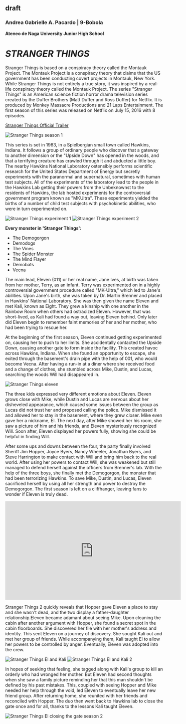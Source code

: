 ## draft

### **Andrea Gabrielle A. Pacardo | 9-Bobola**
**Ateneo de Naga University Junior High School**

# ***STRANGER THINGS***
Stranger Things is based on a conspiracy theory called the Montauk Project. The Montauk Project is a conspiracy theory that claims that the US government has been conducting covert projects in Montauk, New York. While Stranger Things is not entirely a true story, it was inspired by a real-life conspiracy theory called the Montauk Project. The series "Stranger Things" is an American science fiction horror drama television series created by the Duffer Brothers (Matt Duffer and Ross Duffer) for Netflix. It is produced by Monkey Massacre Productions and 21 Laps Entertainment. The first season of this series was released on Netflix on July 15, 2016 with 8 episodes.

[Stranger Things Official Trailer](https://youtu.be/b9EkMc79ZSU?si=7C8X0GLnp5qcHH3a)

![Stranger Things season 1](https://readysteadycut.com/wp-content/uploads/2022/05/825394-1536x864.jpg)

This series is set in 1983, in a Spielbergian small town called Hawkins, Indiana. It follows a group of ordinary people who discover that a gateway to another dimension or the "Upside Down" has opened in the woods, and that a terrifying creature has crawled through it and abducted a little boy. The nearby Hawkins National Laboratory ostensibly performs scientific research for the United States Department of Energy but secretly experiments with the paranormal and supernatural, sometimes with human test subjects. All of the experiments of the laboratory lead to the people in the Hawkins Lab getting their powers from the Unbeknownst to the residents of Hawkins, the lab hosted experiments for the controversial government program known as "MKUltra". These experiments yielded the births of a number of child test subjects with psychokinetic abilities, who were in turn experimented on.

![Stranger Things experiment 1](https://www.themarysue.com/wp-content/uploads/2022/05/Stranger-Things-4-Henry-Creel.jpeg?resize=1200%2C676?w=1200)
![Stranger Things experiment 2](https://www.rappler.com/tachyon/2022/05/Stranger-Things-4-first-8-minutes-YouTube.jpg?resize=1886%2C944&zoom=1)

**Every monster in 'Stranger Things':**
<ul>
  <li>The Demogorgon</li>
  <li>Demodogs</li>
  <li>The Vines</li>
  <li>The Spider Monster</li>
  <li>The Mind Flayer</li>
  <li>Demobats</li>
  <li>Vecna</li>
</ul>

The main lead, Eleven (011) or her real name, Jane Ives, at birth was taken from her mother, Terry, as an infant. Terry was experimented on in a highly controversial government procedure called "MK-Ultra," which led to Jane's abilities. Upon Jane's birth, she was taken by Dr. Martin Brenner and placed in Hawkins' National Laboratory. She was then given the name Eleven and met Kali, known as Eight. They grew a kinship with one another in the Rainbow Room when others had ostracized Eleven. However, that was short-lived, as Kali had found a way out, leaving Eleven behind. Only later did Eleven begin to remember faint memories of her and her mother, who had been trying to rescue her.

At the beginning of the first season, Eleven continued getting experimented on, causing her to push to her limits. She accidentally contacted the Upside Down, causing another gate to form inside the facility. This created havoc across Hawkins, Indiana. When she found an opportunity to escape, she exited through the basement's drain pipe with the help of 001, who would become Vecna. After having a run-in at a diner where she received food and a change of clothes, she stumbled across Mike, Dustin, and Lucas, searching the woods Will had disappeared in.

![Stranger Things eleven](https://dnm.nflximg.net/api/v6/BvVbc2Wxr2w6QuoANoSpJKEIWjQ/AAAAQZPlC140zqdeBqlxcN0D6HQINUlMXDDYcxZ1l_ExcRL2Fd1uwLdM5Ko3SPanvRMNY0nVZuVlqQxld_RpeAOUVA3DLbIz9mz2lv2CA6qiX178vKgzaj_BLMDY5nauxg_RR32rxhGnOWx1Gc4rLMp_8Hes.jpg?r=a5c)

The three kids expressed very different emotions about Eleven. Eleven grows close with Mike, while Dustin and Lucas are nervous about her disheveled appearance, which caused some issues between the group as Lucas did not trust her and proposed calling the police. Mike dismissed it and allowed her to stay in the basement, where they grew closer. Mike even gave her a nickname, El. The next day, after Mike showed her his room, she saw a picture of him and his friends, and Eleven mysteriously recognized Will. Soon after, Eleven displayed her powers fully, showing she could be helpful in finding Will.

After some ups and downs between the four, the party finally involved Sheriff Jim Hopper, Joyce Byers, Nancy Wheeler, Jonathan Byers, and Steve Harrington to make contact with Will and bring him back to the real world. After using her powers to contact Will, she was weakened but still managed to defend herself against the officers from Brenner's lab. With the help of the three boys, she finally met the Demogorgon, the monster that had been terrorizing Hawkins. To save Mike, Dustin, and Lucas, Eleven sacrificed herself by using all her strength and power to destroy the Demogorgon. The first season is left on a cliffhanger, leaving fans to wonder if Eleven is truly dead.

<iframe width="560" height="315" src="https://www.youtube.com/embed/av2ppd8Jb00?si=YddFIwb5z3LdRNF7" title="YouTube video player" frameborder="0" allow="accelerometer; autoplay; clipboard-write; encrypted-media; gyroscope; picture-in-picture; web-share" allowfullscreen></iframe>

Stranger Things 2 quickly reveals that Hopper gave Eleven a place to stay and she wasn't dead, and the two display a father-daughter relationship.Eleven became adamant about seeing Mike. Upon cleaning the cabin after another argument with Hopper, she found a secret spot in the cabin floorboards. She discovered her file with her mother's address and identity. This sent Eleven on a journey of discovery. She sought Kali out and met her group of friends. While accompanying them, Kali taught El to allow her powers to be controlled by anger. Eventually, Eleven was adopted into the crew.

![Stranger Things El and Kali](https://static1.cbrimages.com/wordpress/wp-content/uploads/2023/09/eleven-aas-a-baby-with-her-adopted-sister.jpg?q=50&fit=crop&w=750&dpr=1.5)
![Stranger Things El and Kali 2](https://static1.cbrimages.com/wordpress/wp-content/uploads/2023/01/kali-eleven-1.jpeg?q=50&fit=crop&w=750&dpr=1.5)

In hopes of seeking that feeling, she tagged along with Kali's group to kill an orderly who had wronged her mother. But Eleven had second thoughts when she saw a family picture reminding her that this man shouldn't be defined by his past mistakes. This, coupled with seeing Hopper and Mike needed her help through the void, led Eleven to eventually leave her new friend group. After returning home, she reunited with her friends and reconciled with Hopper. The duo then went back to Hawkins lab to close the gate once and for all, thanks to the lessons Kali taught Eleven.

![Stranger Things El closing the gate season 2](https://i.ytimg.com/vi/bOVzNKBKBf4/maxresdefault.jpg)

